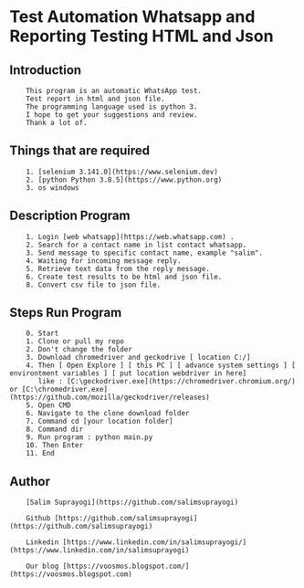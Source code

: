 # Test Automation Whatsapp and Reporting Testing HTML and Json

## Introduction

        This program is an automatic WhatsApp test.
        Test report in html and json file.
        The programming language used is python 3.
        I hope to get your suggestions and review.
        Thank a lot of.

## Things that are required

        1. [selenium 3.141.0](https://www.selenium.dev)
        2. [python Python 3.8.5](https://www.python.org)
        3. os windows

## Description Program

        1. Login [web whatsapp](https://web.whatsapp.com) .
        2. Search for a contact name in list contact whatsapp.
        3. Send message to specific contact name, example "salim".
        4. Waiting for incoming message reply.
        5. Retrieve text data from the reply message.
        6. Create test results to be html and json file.
        8. Convert csv file to json file.

## Steps Run Program

        0. Start
        1. Clone or pull my repo
        2. Don't change the folder
        3. Download chromedriver and geckodrive [ location C:/]
        4. Then [ Open Explore ] [ this PC ] [ advance system settings ] [ environtment variables ] [ put location webdriver in here]
           like : [C:\geckodriver.exe](https://chromedriver.chromium.org/) or [C:\chromedriver.exe](https://github.com/mozilla/geckodriver/releases)
        5. Open CMD
        6. Navigate to the clone download folder
        7. Command cd [your location folder]
        8. Command dir
        9. Run program : python main.py
        10. Then Enter
        11. End

## Author

        [Salim Suprayogi](https://github.com/salimsuprayogi)

        Github [https://github.com/salimsuprayogi](https://github.com/salimsuprayogi)

        Linkedin [https://www.linkedin.com/in/salimsuprayogi/](https://www.linkedin.com/in/salimsuprayogi)

        Our blog [https://voosmos.blogspot.com/](https://voosmos.blogspot.com)


